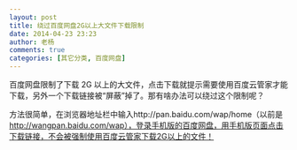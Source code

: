 ```yaml
---
layout: post
title: 绕过百度网盘2G以上大文件下载限制
date: 2014-04-23 23:23
author: 老杨
comments: true
categories: [其它分类, 百度网盘]
---
```

百度网盘限制了下载 2G 以上的大文件，点击下载就提示需要使用百度云管家才能下载，另外一个下载链接被“屏蔽”掉了。那有啥办法可以绕过这个限制呢？

<!--more-->

方法很简单，在浏览器地址栏中输入http://pan.baidu.com/wap/home（以前是 http://wangpan.baidu.com/wap），登录手机版的百度网盘，用手机版页面点击下载链接，不会被强制使用百度云管家下载2G以上的文件！
